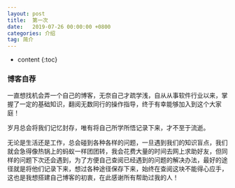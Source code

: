 ```yaml
---
layout: post
title:  第一次
date:   2019-07-26 00:00:00 +0800
categories: 介绍
tag: 简介
---
```



* content
{:toc}



### 博客自荐



一直想找机会弄一个自己的博客，无奈自己才疏学浅，自从从事软件行业以来，掌握了一定的基础知识，翻阅无数同行的操作指导，终于有幸能够加入到这个大家庭！

岁月总会将我们记忆封存，唯有将自己所学所悟记录下来，才不至于流逝。

无论是生活还是工作，总会碰到各种各样的问题，一旦遇到我们的知识盲点，我们就会急得像热锅上的蚂蚁一样团团转，我会花费大量的时间去网上求助好友，但同样的问题下次还会遇到，为了方便自己查阅已经遇到的问题的解决办法，最好的途径就是将他们记录下来，想过各种途径保存下来，始终在查阅这块不能得心应手，这也是我想搭建自己博客的初衷，在此感谢所有帮助过我的人！